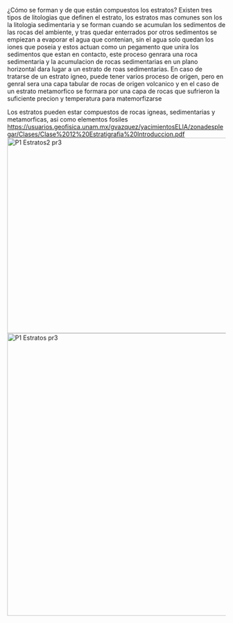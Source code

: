 ¿Cómo se forman y de que están compuestos los estratos?
Existen tres tipos de litologias que definen el estrato, los estratos mas comunes son los la litologia sedimentaria y se forman cuando se acumulan los sedimentos 
de las rocas del ambiente, y tras quedar enterrados por otros sedimentos se empiezan a evaporar el agua que contenian, sin el agua solo quedan los iones que poseia 
y estos actuan como un pegamento que unira los sedimentos que estan en contacto, este proceso genrara una roca sedimentaria y la acumulacion de rocas sedimentarias en un 
plano horizontal dara lugar a un estrato de roas sedimentarias. 
En caso de tratarse de un estrato igneo, puede tener varios proceso de origen, pero en genral sera una capa tabular de rocas de origen volcanico
y en el caso de un estrato metamorfico se formara por una capa de rocas que sufrieron la suficiente precion y temperatura para matemorfizarse

Los estratos pueden estar compuestos de rocas igneas, sedimentarias y metamorficas, asi como elementos fosiles 
https://usuarios.geofisica.unam.mx/gvazquez/yacimientosELIA/zonadesplegar/Clases/Clase%2012%20Estratigrafia%20Introduccion.pdf
<img width="568" height="450" alt="P1 Estratos2 pr3" src="https://github.com/user-attachments/assets/8578355a-7f07-41ce-8b2f-84ec46968269" />
<img width="725" height="651" alt="P1 Estratos pr3" src="https://github.com/user-attachments/assets/50ac427f-48cd-42db-8a5b-aa787de53255" />
